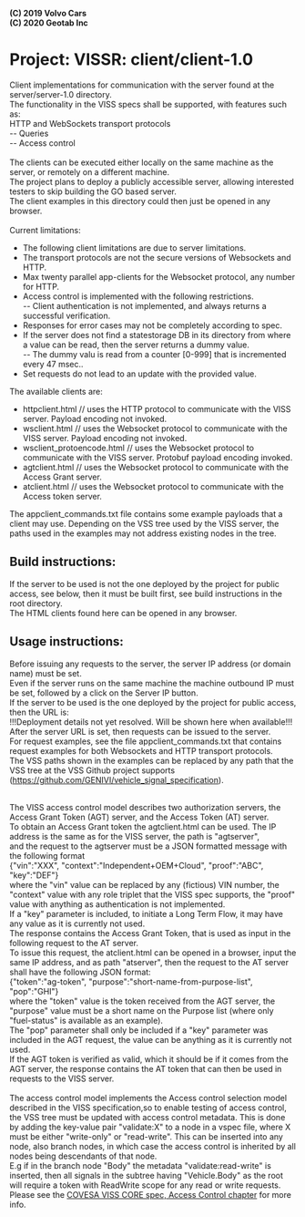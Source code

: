 **(C) 2019 Volvo Cars**<br>
**(C) 2020 Geotab Inc**<br>

# Project: VISSR: client/client-1.0

Client implementations for communication with the server found at the server/server-1.0 directory.<br>
The functionality in the VISS specs shall be supported, with features such as:<br>
 HTTP and WebSockets transport protocols<br>
-- Queries<br>
-- Access control <br><br>
The clients can be executed either locally on the same machine as the server, or remotely on a different machine.<br>
The project plans to deploy a publicly accessible server, allowing interested testers to skip building the GO based server. <br>
The client examples in this directory could then just be opened in any browser.<br><br>
Current limitations: <br>
- The following client limitations are due to server limitations. <br>
- The transport protocols are not the secure versions of Websockets and HTTP. <br>
- Max twenty parallel app-clients for the Websocket protocol, any number for HTTP. <br>
- Access control is implemented with the following restrictions. <br>
-- Client authentication is not implemented, and always returns a successful verification.<br>
- Responses for error cases may not be completely according to spec.<br>
- If the server does not find a statestorage DB in its directory from where a value can be read, then the server returns a dummy value.<br>
-- The dummy valu is read from a counter [0-999] that is incremented every 47 msec..<br>
- Set requests do not lead to an update with the provided value.<br>

The available clients are:<br>
- httpclient.html              // uses the HTTP protocol to communicate with the VISS server. Payload encoding not invoked.<br>
- wsclient.html   // uses the Websocket protocol to communicate with the VISS server. Payload encoding not invoked.<br>
- wsclient_protoencode.html   // uses the Websocket protocol to communicate with the VISS server. Protobuf payload encoding invoked.<br>
- agtclient.html   // uses the Websocket protocol to communicate with the Access Grant server.<br>
- atclient.html   // uses the Websocket protocol to communicate with the Access token server.<br>

The appclient_commands.txt file contains some example payloads that a client may use. Depending on the VSS tree used by the VISS server, 
the paths used in the examples may not address existing nodes in the tree.

## Build instructions:
If the server to be used is not the one deployed by the project for public access, see below, then it must be built first, see build instructions in the root directory. <br>
The HTML clients found here can be opened in any browser. <br>

## Usage instructions:
Before issuing any requests to the server, the server IP address (or domain name) must be set. <br>
Even if the server runs on the same machine the machine outbound IP must be set, followed by a click on the Server IP button. <br>
If the server to be used is the one deployed by the project for public access, then the URL is:<br>
!!!Deployment details not yet resolved. Will be shown here when available!!! <br>
After the server URL is set, then requests can be issued to the server. <br>
For request examples, see the file appclient_commands.txt that contains request examples for both Websockets and HTTP transport protocols.  <br>
The VSS paths shown in the examples can be replaced by any path that the VSS tree at the VSS Github project supports (https://github.com/GENIVI/vehicle_signal_specification). <br><br>

The VISS access control model describes two authorization servers, the Access Grant Token (AGT) server, and the Access Token (AT) server. <br>
To obtain an Access Grant token the agtclient.html can be used. The IP address is the same as for the VISS server, the path is "agtserver",<br> 
and the request to the agtserver must be a JSON formatted message with the following format<br>
{"vin":"XXX", "context":"Independent+OEM+Cloud", "proof":"ABC", "key":"DEF"}<br>
where the "vin" value can be replaced by any (fictious) VIN number, the "context" value with any role triplet that the VISS spec supports,
 the "proof" value with anything as authentication is not implemented.<br>
 If a "key" parameter is included, to initiate a Long Term Flow, it may have any value as it is currently not used.<br>
The response contains the Access Grant Token, that is used as input in the following request to the AT server.<br>
To issue this request, the atclient.html can be opened in a browser, input the same IP address, and as path "atserver", then the request to the AT server shall have the following JSON format:<br>
{"token":"ag-token", "purpose":"short-name-from-purpose-list", "pop":"GHI"}<br>
where the "token" value is the token received from the AGT server, 
the "purpose" value must be a short name on the Purpose list (where only "fuel-status" is available as an example).<br>
The "pop" parameter shall only be included if a "key" parameter was included in the AGT request, the value can be anything as it is currently not used.<br>
If the AGT token is verified as valid, which it should be if it comes from the AGT server, the response contains the AT token that can then be used in requests to the VISS server.<br><br>
The access control model implements the Access control selection model described in the VISS specification,so to enable testing of access control, the VSS tree must be updated with access control metadata. This is done by adding the key-value pair "validate:X" to a node in a vspec file, 
where X must be either "write-only" or "read-write". 
This can be inserted into any node, also branch nodes, in which case the access control is inherited by all nodes being descendants of that node.<br>
E.g if in the branch node "Body" the metadata "validate:read-write" is inserted, then all signals in the subtree having "Vehicle.Body" as the root will require a token with ReadWrite scope for any read or write requests.<br>
Please see the <a href="https://github.com/COVESA/vehicle-information-service-specification">COVESA VISS CORE spec, Access Control chapter</a> for more info.

